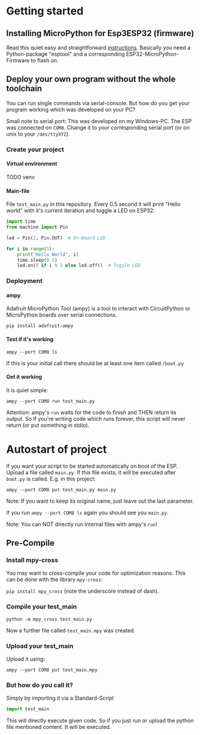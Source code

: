 # Getting started
## Installing MicroPython for Esp3ESP32 (firmware)
Read this quiet easy and straightforward [instructions](https://docs.micropython.org/en/latest/esp32/tutorial/intro.html).
Basically you need a Python-package "esptool" and a corresponding ESP32-MicroPython-Firmware to flash on.  


## Deploy your own program without the whole toolchain
You can run single commands via serial-console. But how do you get your program working which was developed on your PC?

Small note to serial port: This was developed on my Windows-PC. The ESP was connected on `COM8`. Change it to your corresponding serial port (or on unix to your `/dev/ttyXYZ`).

### Create your project
#### Virtual environment
TODO venv

#### Main-file
File `test_main.py` in this repository. Every 0.5 second it will print "Hello world" with it's current iteration and toggle a LED on ESP32:
``` python
import time
from machine import Pin

led = Pin(2, Pin.OUT)  # On-Board LED

for i in range(5):
    print("Hello World", i)
    time.sleep(0.5)
    led.on() if i % 2 else led.off()  # Toggle LED
```
 
### Deployment
#### ampy
Adafruit MicroPython Tool (ampy) is a tool to interact with CircuitPython or MicroPython boards over serial connections.

``pip install adafruit-ampy``

#### Test if it's working
``ampy --port COM8 ls``

If this is your initial call there should be at least one item called `/boot.py`


#### Get it working
It is quiet simple:

``ampy --port COM8 run test_main.py``

Attention: ampy's `run` waits for the code to finish and THEN return its output. So if you're writing code which runs forever, this script will never return (or put something in stdio).

# Autostart of project
If you want your script to be started automatically on boot of the ESP. Upload a file called `main.py`. If this file exists, it will be executed after `boot.py` is called.
E.g. in this project:


``ampy --port COM8 put test_main.py main.py``

Note: If you want to keep its original name, just leave out the last parameter.

If you run ``ampy --port COM8 ls`` again you should see you `main.py`.

Note: You can NOT directly run internal files with ampy's `run`!

## Pre-Compile

### Install mpy-cross
You may want to cross-compile your code for optimization reasons: This can be done with the library `mpy-cross`:

``pip install mpy_cross`` (note the underscore instead of dash).

### Compile your test_main
``python -m mpy_cross test_main.py``

Now a further file called `test_main.mpy` was created. 

### Upload your test_main
Upload it using:
 
 ``ampy --port COM8 put test_main.mpy``

### But how do you call it?
Simply by importing it via a Standard-Script
```python
import test_main
```

This will directly execute given code. So if you just run or upload the python file mentioned content. It will be executed.
 